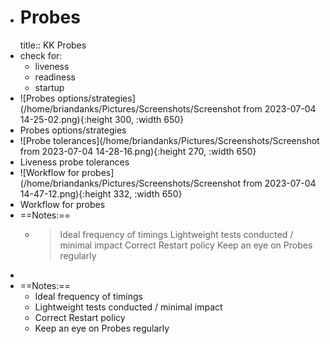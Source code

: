 - # Probes
  title:: KK Probes
- check for:
	- liveness
	- readiness
	- startup
- ![Probes options/strategies](/home/briandanks/Pictures/Screenshots/Screenshot from 2023-07-04 14-25-02.png){:height 300, :width 650}
- Probes options/strategies
- ![Probe tolerances](/home/briandanks/Pictures/Screenshots/Screenshot from 2023-07-04 14-28-16.png){:height 270, :width 650}
- Liveness probe tolerances
- ![Workflow for probes](/home/briandanks/Pictures/Screenshots/Screenshot from 2023-07-04 14-47-12.png){:height 332, :width 650}
- Workflow for probes
- ==Notes:==
	- > Ideal frequency of timings
	  > Lightweight tests conducted / minimal impact
	  > Correct Restart policy
	  > Keep an eye on Probes regularly
-
- ==Notes:==
	- Ideal frequency of timings
	- Lightweight tests conducted / minimal impact
	- Correct Restart policy
	- Keep an eye on Probes regularly